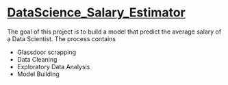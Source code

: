# [DataScience_Salary_Estimator](https://github.com/satheeshkumar-r/DataScience_Salary_Estimator)
The goal of this project is to build a model that predict the average salary of a Data Scientist. The process contains
  *	Glassdoor scrapping
  *	Data Cleaning
  *	Exploratory Data Analysis
  *	Model Building
